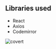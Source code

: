 ## Libraries used

- React
- Axios
- Codemirror

![covert](https://repository-images.githubusercontent.com/307919432/09af4f80-19f8-11eb-83db-9e93d88de1fd)
